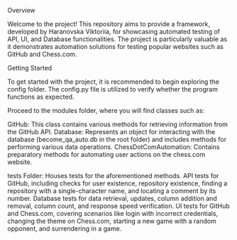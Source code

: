 Overview

Welcome to the project! This repository aims to provide a framework, developed by Haranovska Viktoriia, for showcasing automated testing of API, UI, and Database functionalities. The project is particularly valuable as it demonstrates automation solutions for testing popular websites such as GitHub and Chess.com.

Getting Started

To get started with the project, it is recommended to begin exploring the config folder. The config.py file is utilized to verify whether the program functions as expected. 

Proceed to the modules folder, where you will find classes such as:

GitHub: This class contains various methods for retrieving information from the GitHub API.
Database: Represents an object for interacting with the database (become_qa_auto.db in the root folder) and includes methods for performing various data operations.
ChessDotComAutomation: Contains preparatory methods for automating user actions on the chess.com website.


tests Folder:
Houses tests for the aforementioned methods.
API tests for GitHub, including checks for user existence, repository existence, finding a repository with a single-character name, and locating a comment by its number.
Database tests for data retrieval, updates, column addition and removal, column count, and response speed verification.
UI tests for GitHub and Chess.com, covering scenarios like login with incorrect credentials, changing the theme on Chess.com, starting a new game with a random opponent, and surrendering in a game.
